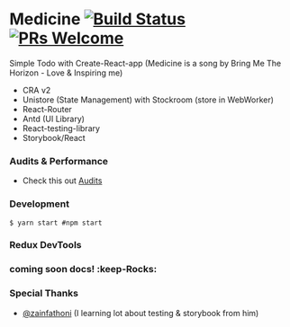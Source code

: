 # Medicine [![Build Status](https://travis-ci.com/ri7nz/Medicine.svg?branch=master)](https://travis-ci.com/ri7nz/Medicine) [![PRs Welcome](https://img.shields.io/badge/PRs-welcome-green.svg)](https://github.com/ri7nz/Medicine/pulls)

Simple Todo with Create-React-app (Medicine is a song by Bring Me The Horizon - Love & Inspiring me)

- CRA v2
- Unistore (State Management) with Stockroom (store in WebWorker)
- React-Router
- Antd (UI Library)
- React-testing-library
- Storybook/React

### Audits & Performance

- Check this out [Audits](https://github.com/ri7nz/Medicine/tree/dev/audits)

### Development

```
$ yarn start #npm start
```

<div style="text-align:center">
  <a href="#development><img src="https://github.com/ri7nz/Medicine/blob/dev/docs/main.png"/></a>
</div>
                                                                                           
### Redux DevTools
<div style="text-align:center">
<a href="#development><img src="https://github.com/ri7nz/Medicine/blob/dev/docs/redux-devtools.png"/></a>
<a href="#development><img src="https://github.com/ri7nz/Medicine/blob/dev/docs/redux-devtools-2.png"/></a>
</div>

### coming soon docs! :keep-Rocks:

### Special Thanks

- [@zainfathoni](https://github.com/zainfathoni) (I learning lot about testing & storybook from him)
